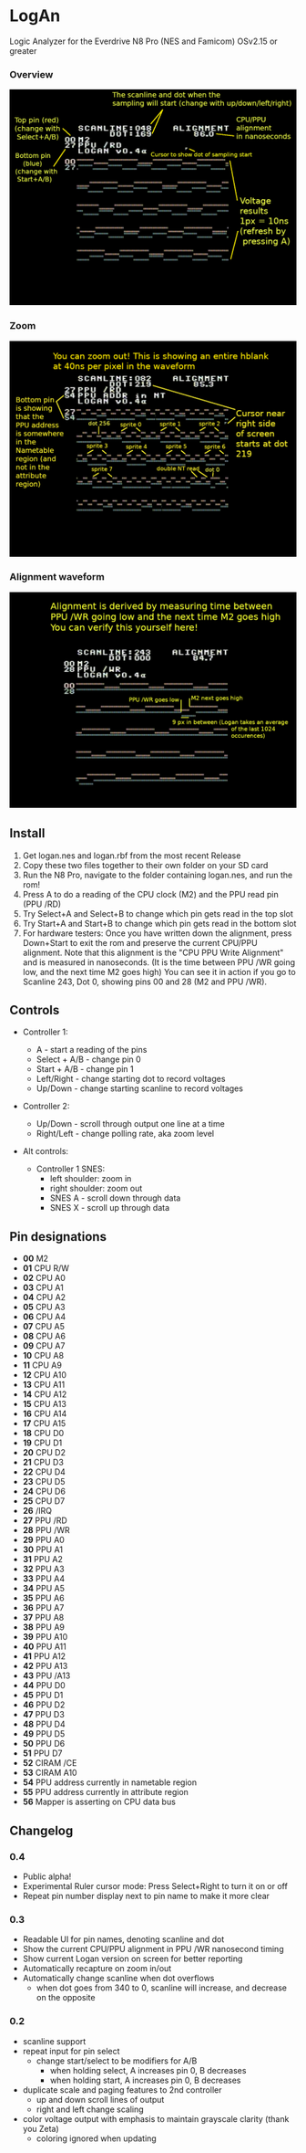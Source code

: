 # LogAn

Logic Analyzer for the Everdrive N8 Pro (NES and Famicom) OSv2.15 or greater

### Overview

![Logan overview](logan_overview_with_labels.png)

### Zoom

![Logan zoom showing hblank](logan_zoomed_showing_hblank.png)

### Alignment waveform

![Logan showing the alignment derived from CPU writes to PPU](logan_showing_alignment.png)

## Install

1. Get logan.nes and logan.rbf from the most recent Release
2. Copy these two files together to their own folder on your SD card
3. Run the N8 Pro, navigate to the folder containing logan.nes, and run the rom!
4. Press A to do a reading of the CPU clock (M2) and the PPU read pin (PPU /RD)
5. Try Select+A and Select+B to change which pin gets read in the top slot
6. Try Start+A and Start+B to change which pin gets read in the bottom slot
7. For hardware testers: Once you have written down the alignment, press Down+Start to exit the rom and preserve the current CPU/PPU alignment.  Note that this alignment is the "CPU PPU Write Alignment" and is measured in nanoseconds. (It is the time between PPU /WR going low, and the next time M2 goes high) You can see it in action if you go to Scanline 243, Dot 0, showing pins 00 and 28 (M2 and PPU /WR).

## Controls

* Controller 1:
  * A - start a reading of the pins
  * Select + A/B - change pin 0
  * Start + A/B - change pin 1
  * Left/Right - change starting dot to record voltages
  * Up/Down - change starting scanline to record voltages

* Controller 2:
  * Up/Down - scroll through output one line at a time
  * Right/Left - change polling rate, aka zoom level

* Alt controls:
  * Controller 1 SNES:
    * left shoulder: zoom in
    * right shoulder: zoom out
    * SNES A - scroll down through data
    * SNES X - scroll up through data

## Pin designations

* **00** M2
* **01** CPU R/W
* **02** CPU A0
* **03** CPU A1
* **04** CPU A2
* **05** CPU A3
* **06** CPU A4
* **07** CPU A5
* **08** CPU A6
* **09** CPU A7
* **10** CPU A8
* **11** CPU A9
* **12** CPU A10
* **13** CPU A11
* **14** CPU A12
* **15** CPU A13
* **16** CPU A14
* **17** CPU A15
* **18** CPU D0
* **19** CPU D1
* **20** CPU D2
* **21** CPU D3
* **22** CPU D4
* **23** CPU D5
* **24** CPU D6
* **25** CPU D7
* **26** /IRQ
* **27** PPU /RD
* **28** PPU /WR
* **29** PPU A0
* **30** PPU A1
* **31** PPU A2
* **32** PPU A3
* **33** PPU A4
* **34** PPU A5
* **35** PPU A6
* **36** PPU A7
* **37** PPU A8
* **38** PPU A9
* **39** PPU A10
* **40** PPU A11
* **41** PPU A12
* **42** PPU A13
* **43** PPU /A13
* **44** PPU D0
* **45** PPU D1
* **46** PPU D2
* **47** PPU D3
* **48** PPU D4
* **49** PPU D5
* **50** PPU D6
* **51** PPU D7
* **52** CIRAM /CE
* **53** CIRAM A10
* **54** PPU address currently in nametable region
* **55** PPU address currently in attribute region
* **56** Mapper is asserting on CPU data bus

## Changelog

### 0.4

* Public alpha!
* Experimental Ruler cursor mode: Press Select+Right to turn it on or off
* Repeat pin number display next to pin name to make it more clear

### 0.3

* Readable UI for pin names, denoting scanline and dot
* Show the current CPU/PPU alignment in PPU /WR nanosecond timing
* Show current Logan version on screen for better reporting
* Automatically recapture on zoom in/out
* Automatically change scanline when dot overflows
  * when dot goes from 340 to 0, scanline will increase, and decrease on the opposite

### 0.2

* scanline support
* repeat input for pin select
  * change start/select to be modifiers for A/B
    * when holding select, A increases pin 0, B decreases
    * when holding start, A increases pin 0, B decreases
* duplicate scale and paging features to 2nd controller
  * up and down scroll lines of output
  * right and left change scaling
* color voltage output with emphasis to maintain grayscale clarity (thank you Zeta)
  * coloring ignored when updating
